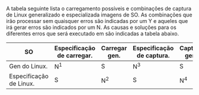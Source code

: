 A tabela seguinte lista o carregamento possíveis e combinações de captura de Linux generalizado e especializada imagens de SO. As combinações que irão processar sem quaisquer erros são indicadas por um Y e aqueles que irá gerar erros são indicados por um N. As causas e soluções para os diferentes erros que será executado em são indicadas a tabela abaixo.

| SO | Especificação de carregar. | Carregar gen. | Especificação de captura. | Capture gen. |
| --- | --- | --- | --- | --- |
| Gen do Linux. |N<sup>1</sup> |S |N<sup>3</sup> |S |
| Especificação de Linux. |S |N<sup>2</sup> |S |N<sup>4</sup> |


